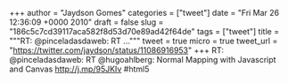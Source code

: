 
+++
author = "Jaydson Gomes"
categories = ["tweet"]
date = "Fri Mar 26 12:36:09 +0000 2010"
draft = false
slug = "186c5c7cd39117aca582f8d53d70e89ad42f64de"
tags = ["tweet"]
title = """RT: @pinceladasdaweb: RT ..."""
tweet = true
micro = true
tweet_url = "https://twitter.com/jaydson/status/11086916953"
+++
RT: @pinceladasdaweb: RT @hugoahlberg: Normal Mapping with Javascript and Canvas http://j.mp/95JKIv #html5
